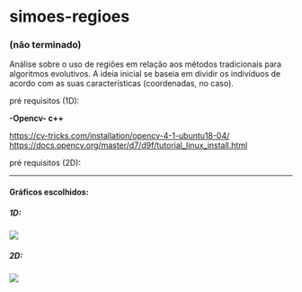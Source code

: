 # simoes-regioes

### (não terminado)

Análise sobre o uso de regiões em relação aos métodos tradicionais para algoritmos evolutivos. A ideia inicial se baseia em dividir os indivíduos de acordo com as suas características (coordenadas, no caso).

pré requisitos (1D):

  **-Opencv- c++** 
 
   https://cv-tricks.com/installation/opencv-4-1-ubuntu18-04/                                                                 
   https://docs.opencv.org/master/d7/d9f/tutorial_linux_install.html


pré requisitos (2D):
  

-----
#### Gráficos escolhidos:

##### 1D:

![](https://github.com/GSoaresgama/simoes-regioes/blob/master/1D/grapthic.png?raw=true)



##### 2D:
![](https://github.com/GSoaresgama/simoes-regioes/blob/master/2D/grapthic.png?raw=true)
